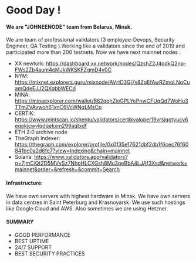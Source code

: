 # Good Day !
#### We are "JOHNEENODE" team from Belarus, Minsk.
We are team of professional validators (3 employee-Devops, Security Engineer, QA Testing ).Working like a validators since the end of 2019 and participated more than 200 testnets. Now we have next mainnet nodes : 
* XX newtork: https://dashboard.xx.network/nodes/QzshZ2J4odkQ2np-FWs2Zb4aum4eMJkWKSKFZgmD4y0C
* NYM: https://mixnet.explorers.guru/mixnode/AVrtD3Gj7s8ZqEfAwRZmoLNqCuamQdeEJJ2QXqbbWECd
* MINA: https://minaexplorer.com/wallet/B62qqhZioGPLYePnwCFUqQd7WoHu3TTmZVAvwoh61xnC6VcWNqLMsCp
* CERTIK: https://www.mintscan.io/shentu/validators/certikvaloper19vrsjqgtyucv6eqekjcwvlqdqekxm299aqtxdf
* ETH 2:0 archive node
* TheGraph Indexer: https://thegraph.com/explorer/profile/0x0135e17621dbf2db1f6cec76f60841bc0a2d6fe7?view=Indexing&chain=mainnet
* Solana: https://www.validators.app/validators?q=7jmCjQt2D5MVvSz7NhpHLCXGsh8Mu3qeBbA4LJAf3Xsd&network=mainnet&order=&refresh=&commit=Search
#### Infrastructure:
We have own servers with highest hardware  in Minsk. We have own servers in data centres in Saint Peterburg and Krasnoyarsk. We use such hostings like Google Cloud and AWS. Also sometimes we are using Hetzner.
#### SUMMARY
* GOOD PERFORMANCE
* BEST UPTIME
* 24/7 SUPPORT
* BEST SECURITY PRACTICES 
